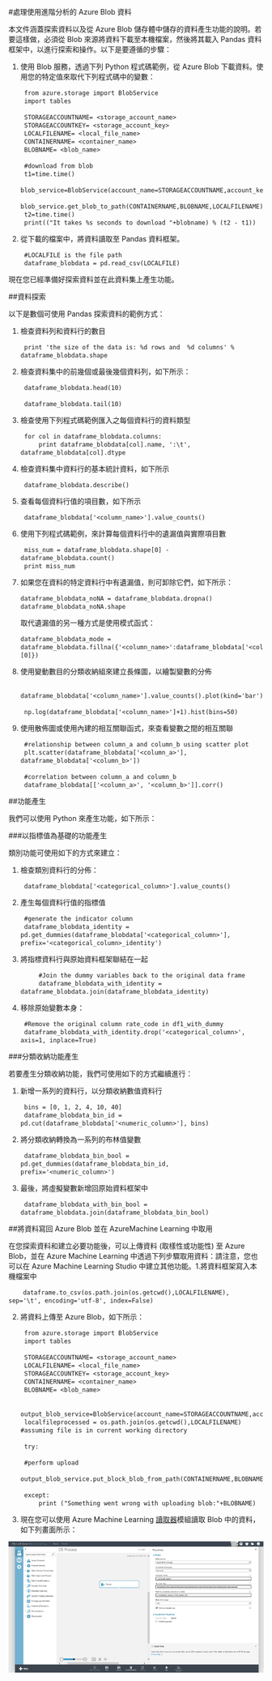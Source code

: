 <properties 
	pageTitle="處理使用進階分析的 Azure Blob 資料 | Microsoft Azure" 
	description="處理 Azure Blob 儲存體中的資料。" 
	services="machine-learning,storage" 
	solutions="" 
	documentationCenter="" 
	authors="msolhab" 
	manager="paulettm" 
	editor="cgronlun" />

<tags 
	ms.service="machine-learning" 
	ms.workload="data-services" 
	ms.tgt_pltfrm="na" 
	ms.devlang="na" 
	ms.topic="article" 
	ms.date="05/29/2015" 
	ms.author="sunliangms;fashah;msolhab;garye;bradsev" />

#<a name="heading"></a>處理使用進階分析的 Azure Blob 資料

本文件涵蓋探索資料以及從 Azure Blob 儲存體中儲存的資料產生功能的說明。若要這樣做，必須從 Blob 來源將資料下載至本機檔案，然後將其載入 Pandas 資料框架中，以進行探索和操作。以下是要遵循的步驟：

1. 使用 Blob 服務，透過下列 Python 程式碼範例，從 Azure Blob 下載資料。使用您的特定值來取代下列程式碼中的變數： 

	    from azure.storage import BlobService
    	import tables
    	
		STORAGEACCOUNTNAME= <storage_account_name>
		STORAGEACCOUNTKEY= <storage_account_key>
		LOCALFILENAME= <local_file_name>		
		CONTAINERNAME= <container_name>
		BLOBNAME= <blob_name>

    	#download from blob
    	t1=time.time()
    	blob_service=BlobService(account_name=STORAGEACCOUNTNAME,account_key=STORAGEACCOUNTKEY)
    	blob_service.get_blob_to_path(CONTAINERNAME,BLOBNAME,LOCALFILENAME)
    	t2=time.time()
    	print(("It takes %s seconds to download "+blobname) % (t2 - t1))


2. 從下載的檔案中，將資料讀取至 Pandas 資料框架。

	    #LOCALFILE is the file path	
    	dataframe_blobdata = pd.read_csv(LOCALFILE)

現在您已經準備好探索資料並在此資料集上產生功能。

##<a name="blob-dataexploration"></a>資料探索

以下是數個可使用 Pandas 探索資料的範例方式：

1. 檢查資料列和資料行的數目 

		print 'the size of the data is: %d rows and  %d columns' % dataframe_blobdata.shape

2. 檢查資料集中的前幾個或最後幾個資料列，如下所示：

		dataframe_blobdata.head(10)
		
		dataframe_blobdata.tail(10)

3. 檢查使用下列程式碼範例匯入之每個資料行的資料類型
 	
		for col in dataframe_blobdata.columns:
		    print dataframe_blobdata[col].name, ':\t', dataframe_blobdata[col].dtype

4. 檢查資料集中資料行的基本統計資料，如下所示
 
		dataframe_blobdata.describe()
	
5. 查看每個資料行值的項目數，如下所示

		dataframe_blobdata['<column_name>'].value_counts()

6. 使用下列程式碼範例，來計算每個資料行中的遺漏值與實際項目數

		miss_num = dataframe_blobdata.shape[0] - dataframe_blobdata.count()
		print miss_num
	 
7.	如果您在資料的特定資料行中有遺漏值，則可卸除它們，如下所示：

		dataframe_blobdata_noNA = dataframe_blobdata.dropna()
		dataframe_blobdata_noNA.shape

	取代遺漏值的另一種方式是使用模式函式：
	
		dataframe_blobdata_mode = dataframe_blobdata.fillna({'<column_name>':dataframe_blobdata['<column_name>'].mode()[0]})		

8. 使用變動數目的分類收納組來建立長條圖，以繪製變數的分佈
	
		dataframe_blobdata['<column_name>'].value_counts().plot(kind='bar')
		
		np.log(dataframe_blobdata['<column_name>']+1).hist(bins=50)
	
9. 使用散佈圖或使用內建的相互關聯函式，來查看變數之間的相互關聯

		#relationship between column_a and column_b using scatter plot
		plt.scatter(dataframe_blobdata['<column_a>'], dataframe_blobdata['<column_b>'])
		
		#correlation between column_a and column_b
		dataframe_blobdata[['<column_a>', '<column_b>']].corr()
	
	
##<a name="blob-featuregen"></a>功能產生
	
我們可以使用 Python 來產生功能，如下所示：

###<a name="blob-countfeature"></a>以指標值為基礎的功能產生

類別功能可使用如下的方式來建立：

1. 檢查類別資料行的分佈：
	
		dataframe_blobdata['<categorical_column>'].value_counts()

2. 產生每個資料行值的指標值

		#generate the indicator column
		dataframe_blobdata_identity = pd.get_dummies(dataframe_blobdata['<categorical_column>'], prefix='<categorical_column>_identity')

3. 將指標資料行與原始資料框架聯結在一起
 
			#Join the dummy variables back to the original data frame
			dataframe_blobdata_with_identity = dataframe_blobdata.join(dataframe_blobdata_identity)

4. 移除原始變數本身：

		#Remove the original column rate_code in df1_with_dummy
		dataframe_blobdata_with_identity.drop('<categorical_column>', axis=1, inplace=True)
	
###<a name="blob-binningfeature"></a>分類收納功能產生

若要產生分類收納功能，我們可使用如下的方式繼續進行：

1. 新增一系列的資料行，以分類收納數值資料行
 
		bins = [0, 1, 2, 4, 10, 40]
		dataframe_blobdata_bin_id = pd.cut(dataframe_blobdata['<numeric_column>'], bins)
		
2. 將分類收納轉換為一系列的布林值變數

		dataframe_blobdata_bin_bool = pd.get_dummies(dataframe_blobdata_bin_id, prefix='<numeric_column>')
	
3. 最後，將虛擬變數新增回原始資料框架中

		dataframe_blobdata_with_bin_bool = dataframe_blobdata.join(dataframe_blobdata_bin_bool)	

##<a name="sql-featuregen"></a>將資料寫回 Azure Blob 並在 AzureMachine Learning 中取用

在您探索資料和建立必要功能後，可以上傳資料 (取樣性或功能性) 至 Azure Blob，並在 Azure Machine Learning 中透過下列步驟取用資料：請注意，您也可以在 Azure Machine Learning Studio 中建立其他功能。1.將資料框架寫入本機檔案中

		dataframe.to_csv(os.path.join(os.getcwd(),LOCALFILENAME), sep='\t', encoding='utf-8', index=False)

2. 將資料上傳至 Azure Blob，如下所示：

		from azure.storage import BlobService
    	import tables

		STORAGEACCOUNTNAME= <storage_account_name>
		LOCALFILENAME= <local_file_name>
		STORAGEACCOUNTKEY= <storage_account_key>
		CONTAINERNAME= <container_name>
		BLOBNAME= <blob_name>

	    output_blob_service=BlobService(account_name=STORAGEACCOUNTNAME,account_key=STORAGEACCOUNTKEY)    
	    localfileprocessed = os.path.join(os.getcwd(),LOCALFILENAME) #assuming file is in current working directory
	    
	    try:
	   
	    #perform upload
	    output_blob_service.put_block_blob_from_path(CONTAINERNAME,BLOBNAME,localfileprocessed)
	    
	    except:	        
		    print ("Something went wrong with uploading blob:"+BLOBNAME)

3. 現在您可以使用 Azure Machine Learning [讀取器][reader]模組讀取 Blob 中的資料，如下列畫面所示：
 
![讀取器 Blob][1]

[1]: ./media/machine-learning-data-science-process-data-blob/reader_blob.png


<!-- Module References -->
[reader]: https://msdn.microsoft.com/library/azure/4e1b0fe6-aded-4b3f-a36f-39b8862b9004/
 

<!---HONumber=July15_HO1-->
